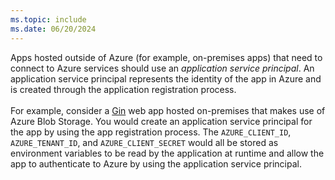 ```yaml
---
ms.topic: include
ms.date: 06/20/2024
---
```

Apps hosted outside of Azure (for example, on-premises apps) that need to connect to Azure services should use an *application service principal*. An application service principal represents the identity of the app in Azure and is created through the application registration process.<br>
<br>
For example, consider a [Gin](https://github.com/gin-gonic/gin)  web app hosted on-premises that makes use of Azure Blob Storage. You would create an application service principal for the app by using the app registration process. The `AZURE_CLIENT_ID`, `AZURE_TENANT_ID`, and `AZURE_CLIENT_SECRET` would all be stored as environment variables to be read by the application at runtime and allow the app to authenticate to Azure by using the application service principal.<br>
<!--<br>
> [!div class="nextstepaction"]
> [Learn about auth from apps hosted outside of Azure](../authentication-on-premises-apps.md)-->
